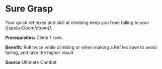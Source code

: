 ﻿---
cssclass: [feats]

---
# Sure Grasp

Your quick ref lexes and skill at climbing keep you from falling to your _[[spells/Doom|doom]]_.

**Prerequisites:** Climb 1 rank.

**Benefit:** Roll twice while climbing or when making a Ref lex save to avoid falling, and take the higher result.

**Source** Ultimate Combat